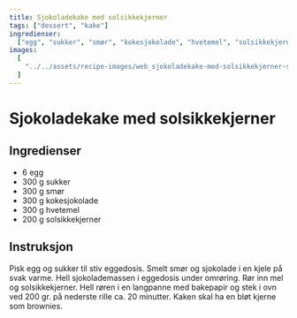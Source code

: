 ```yaml
---
title: Sjokoladekake med solsikkekjerner
tags: ["dessert", "kake"]
ingredienser:
  ["egg", "sukker", "smør", "kokesjokolade", "hvetemel", "solsikkekjerner"]
images:
  [
    "../../assets/recipe-images/web_sjokoladekake-med-solsikkekjerner-sjokoladekake-med-lime.jpg",
  ]
---
```


# Sjokoladekake med solsikkekjerner

## Ingredienser

- 6 egg
- 300 g sukker
- 300 g smør
- 300 g kokesjokolade
- 300 g hvetemel
- 200 g solsikkekjerner

## Instruksjon

Pisk egg og sukker til stiv eggedosis. Smelt smør og sjokolade i en kjele på svak varme. Hell sjokolademassen i eggedosis under omrøring. Rør inn mel og solsikkekjerner. Hell røren i en langpanne med bakepapir og stek i ovn ved 200 gr. på nederste rille ca. 20 minutter. Kaken skal ha en bløt kjerne som brownies.
